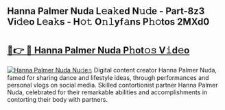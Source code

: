 ## Hanna Palmer Nuda L𝚎a𝚔ed N𝚞𝚍e - Part-8z3 Vi𝚍𝚎o L𝚎a𝚔s - H𝚘𝚝 O𝚗𝚕yf𝚊ns P𝚑𝚘tos 2MXd0

# <h2><a href="http://kf60mdf.oniu.top/?m=Hanna+Palmer+Nuda">🔗👉 🔴 Hanna Palmer Nuda P𝚑ot𝚘𝚜 V𝚒d𝚎o</a></h2>

[![Hanna Palmer Nuda Nu𝚍e𝚜](https://i.imgur.com/0qMVB7G.gif)](http://kf60mdf.oniu.top/?m=Hanna+Palmer+Nuda)
Digital content creator Hanna Palmer Nuda, famed for sharing dance and lifestyle ideas, through performances and personal vlogs on social media. Skilled contortionist partner Hanna Palmer Nuda, celebrated for their remarkable abilities and accomplishments in contorting their body with partners.  
